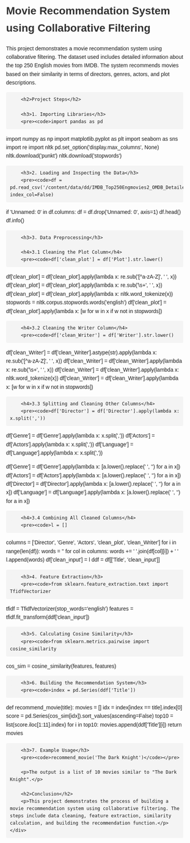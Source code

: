 <head>
    <meta charset="UTF-8">
    <meta name="viewport" content="width=device-width, initial-scale=1.0">
    <title>Movie Recommendation System</title>
    <style>
        body { font-family: Arial, sans-serif; line-height: 1.6; }
        h1, h2, h3 { color: #333; }
        code { background-color: #f4f4f4; padding: 2px 4px; border-radius: 4px; }
        pre { background-color: #f4f4f4; padding: 10px; border-radius: 4px; overflow-x: auto; }
        .container { max-width: 800px; margin: auto; padding: 20px; }
    </style>
</head>
<body>
    <div class="container">
        <h1>Movie Recommendation System using Collaborative Filtering</h1>
        <p>This project demonstrates a movie recommendation system using collaborative filtering. The dataset used includes detailed information about the top 250 English movies from IMDB. The system recommends movies based on their similarity in terms of directors, genres, actors, and plot descriptions.</p>
        
        <h2>Project Steps</h2>

        <h3>1. Importing Libraries</h3>
        <pre><code>import pandas as pd
import numpy as np
import matplotlib.pyplot as plt
import seaborn as sns
import re
import nltk
pd.set_option('display.max_columns', None)
nltk.download('punkt')
nltk.download('stopwords')</code></pre>

        <h3>2. Loading and Inspecting the Data</h3>
        <pre><code>df = pd.read_csv('/content/data/dd/IMDB_Top250Engmovies2_OMDB_Detailed.csv', index_col=False)
if 'Unnamed: 0' in df.columns:
    df = df.drop('Unnamed: 0', axis=1)
df.head()
df.info()</code></pre>

        <h3>3. Data Preprocessing</h3>

        <h4>3.1 Cleaning the Plot Column</h4>
        <pre><code>df['clean_plot'] = df['Plot'].str.lower()
df['clean_plot'] = df['clean_plot'].apply(lambda x: re.sub('[^a-zA-Z]', ' ', x))
df['clean_plot'] = df['clean_plot'].apply(lambda x: re.sub('\s+', ' ', x))
df['clean_plot'] = df['clean_plot'].apply(lambda x: nltk.word_tokenize(x))
stopwords = nltk.corpus.stopwords.words('english')
df['clean_plot'] = df['clean_plot'].apply(lambda x: [w for w in x if w not in stopwords])</code></pre>

        <h4>3.2 Cleaning the Writer Column</h4>
        <pre><code>df['clean_Writer'] = df['Writer'].str.lower()
df['clean_Writer'] = df['clean_Writer'].astype(str).apply(lambda x: re.sub('[^a-zA-Z]', ' ', x))
df['clean_Writer'] = df['clean_Writer'].apply(lambda x: re.sub('\s+', ' ', x))
df['clean_Writer'] = df['clean_Writer'].apply(lambda x: nltk.word_tokenize(x))
df['clean_Writer'] = df['clean_Writer'].apply(lambda x: [w for w in x if w not in stopwords])</code></pre>

        <h4>3.3 Splitting and Cleaning Other Columns</h4>
        <pre><code>df['Director'] = df['Director'].apply(lambda x: x.split(','))
df['Genre'] = df['Genre'].apply(lambda x: x.split(','))
df['Actors'] = df['Actors'].apply(lambda x: x.split(','))
df['Language'] = df['Language'].apply(lambda x: x.split(','))

df['Genre'] = df['Genre'].apply(lambda x: [a.lower().replace(' ', '') for a in x])
df['Actors'] = df['Actors'].apply(lambda x: [a.lower().replace(' ', '') for a in x])
df['Director'] = df['Director'].apply(lambda x: [a.lower().replace(' ', '') for a in x])
df['Language'] = df['Language'].apply(lambda x: [a.lower().replace(' ', '') for a in x])</code></pre>

        <h4>3.4 Combining All Cleaned Columns</h4>
        <pre><code>l = []
columns = ['Director', 'Genre', 'Actors', 'clean_plot', 'clean_Writer']
for i in range(len(df)):
    words = ''
    for col in columns:
        words += ' '.join(df[col][i]) + ' '
    l.append(words)
df['clean_input'] = l
ddf = df[['Title', 'clean_input']]</code></pre>

        <h3>4. Feature Extraction</h3>
        <pre><code>from sklearn.feature_extraction.text import TfidfVectorizer
tfidf = TfidfVectorizer(stop_words='english')
features = tfidf.fit_transform(ddf['clean_input'])</code></pre>

        <h3>5. Calculating Cosine Similarity</h3>
        <pre><code>from sklearn.metrics.pairwise import cosine_similarity
cos_sim = cosine_similarity(features, features)</code></pre>

        <h3>6. Building the Recommendation System</h3>
        <pre><code>index = pd.Series(ddf['Title'])

def recommend_movie(title):
    movies = []
    idx = index[index == title].index[0]
    score = pd.Series(cos_sim[idx]).sort_values(ascending=False)
    top10 = list(score.iloc[1:11].index)
    for i in top10:
        movies.append(ddf['Title'][i])
    return movies</code></pre>

        <h3>7. Example Usage</h3>
        <pre><code>recommend_movie('The Dark Knight')</code></pre>

        <p>The output is a list of 10 movies similar to "The Dark Knight".</p>

        <h2>Conclusion</h2>
        <p>This project demonstrates the process of building a movie recommendation system using collaborative filtering. The steps include data cleaning, feature extraction, similarity calculation, and building the recommendation function.</p>
    </div>
</body>
</html>
